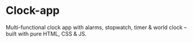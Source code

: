 # Clock-app
Multi-functional clock app with alarms, stopwatch, timer &amp; world clock – built with pure HTML, CSS &amp; JS.
